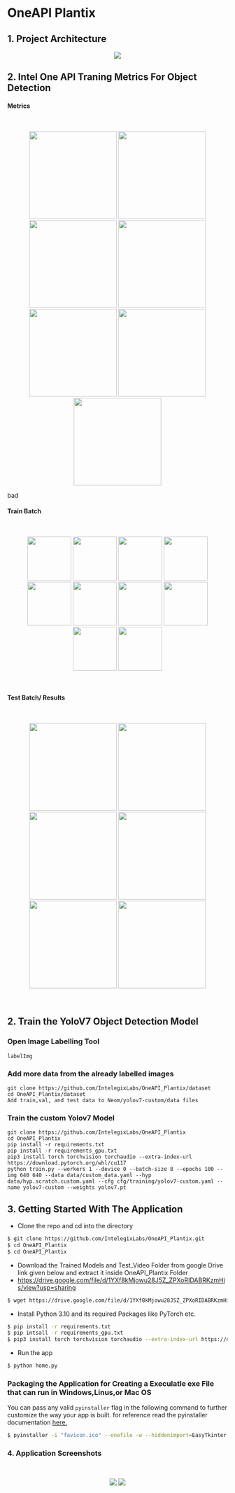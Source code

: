 # OneAPI Plantix



## 1. Project Architecture

<p align="center">
  <img src="Insights/OneAPI_Plantix.png" />
</p>


## 2. Intel One API Traning Metrics For Object Detection

#### Metrics 

<br />
<p align="center">
  <img src="Insights/confusion_matrix.png" width="200"/>
  <img src="Insights/F1_curve.png" width="200"/>
  <img src="Insights/P_curve.png" width="200"/>
  <img src="Insights/confusion_matrix.png" width="200"/>
  <img src="Insights/PR_curve.png" width="200"/>
  <img src="Insights/R_curve.png" width="200"/>
  <img src="Insights/results.png" width="200"/>
</p>bad
<br />

#### Train Batch 

<br />
<p align="center">
  <img src="Insights/train_batch0.jpg" width="100"/>
  <img src="Insights/train_batch1.jpg" width="100"/>
  <img src="Insights/train_batch2.jpg" width="100"/>
  <img src="Insights/train_batch3.jpg" width="100"/>
  <img src="Insights/train_batch4.jpg" width="100"/>
  <img src="Insights/train_batch5.jpg" width="100"/>
  <img src="Insights/train_batch6.jpg" width="100"/>
  <img src="Insights/train_batch7.jpg" width="100"/>
  <img src="Insights/train_batch8.jpg" width="100"/>
  <img src="Insights/train_batch9.jpg" width="100"/>
</p>
<br />

#### Test Batch/ Results 

<br />
<p align="center">
  <img src="Insights/test_batch0_labels.jpg" width="200"/>
  <img src="Insights/test_batch0_pred.jpg" width="200"/>
  <img src="Insights/test_batch1_labels.jpg" width="200"/>
  <img src="Insights/test_batch1_pred.jpg" width="200"/>
  <img src="Insights/test_batch2_labels.jpg" width="200"/>
  <img src="Insights/test_batch2_pred.jpg" width="200"/>
</p>
<br />


## 2. Train the YoloV7 Object Detection Model

### Open Image Labelling Tool

```commandline
labelImg
```

### Add more data from the already labelled images

```
git clone https://github.com/IntelegixLabs/OneAPI_Plantix/dataset
cd OneAPI_Plantix/dataset
Add train,val, and test data to Neom/yolov7-custom/data files 
```

### Train the custom Yolov7 Model

```commandline
git clone https://github.com/IntelegixLabs/OneAPI_Plantix
cd OneAPI_Plantix
pip install -r requirements.txt
pip install -r requirements_gpu.txt
pip3 install torch torchvision torchaudio --extra-index-url https://download.pytorch.org/whl/cu117
python train.py --workers 1 --device 0 --batch-size 8 --epochs 100 --img 640 640 --data data/custom_data.yaml --hyp data/hyp.scratch.custom.yaml --cfg cfg/training/yolov7-custom.yaml --name yolov7-custom --weights yolov7.pt

```


## 3. Getting Started With The Application

- Clone the repo and cd into the directory
```sh
$ git clone https://github.com/IntelegixLabs/OneAPI_Plantix.git
$ cd OneAPI_Plantix
$ cd OneAPI_Plantix
```
- Download the Trained Models and Test_Video Folder from google Drive link given below and extract it inside OneAPI_Plantix Folder
- https://drive.google.com/file/d/1YXf8kMjowu28J5Z_ZPXoRIDABRKzmHis/view?usp=sharing

```sh
$ wget https://drive.google.com/file/d/1YXf8kMjowu28J5Z_ZPXoRIDABRKzmHis/view?usp=sharing
```

- Install Python 3.10 and its required Packages like PyTorch etc.

```sh
$ pip install -r requirements.txt
$ pip intsall -r requirements_gpu.txt
$ pip3 install torch torchvision torchaudio --extra-index-url https://download.pytorch.org/whl/cu117
```

- Run the app

```sh
$ python home.py
```


### Packaging the Application for Creating a Execulatle exe File that can run in Windows,Linus,or Mac OS

You can pass any valid `pyinstaller` flag in the following command to further customize the way your app is built.
for reference read the pyinstaller documentation <a href="https://pyinstaller.readthedocs.io/en/stable/usage.html">here.</a>

```sh
$ pyinstaller -i "favicon.ico" --onefile -w --hiddenimport=EasyTkinter --hiddenimport=Pillow  --hiddenimport=opencv-python --hiddenimport=requests--hiddenimport=Configparser --hiddenimport=PyAutoGUI --hiddenimport=numpy --hiddenimport=pandas --hiddenimport=urllib3 --hiddenimport=tensorflow --hiddenimport=scikit-learn --hiddenimport=wget --hiddenimport=pygame --hiddenimport=dlib --hiddenimport=imutils --hiddenimport=deepface --hiddenimport=keras --hiddenimport=cvlib --name Neom home.py
```


### 4. Application Screenshots

<br />
<p align="center">
  <img src="Insights/1.png" />
  <img src="Insights/2.png" />
</p>
<br />
